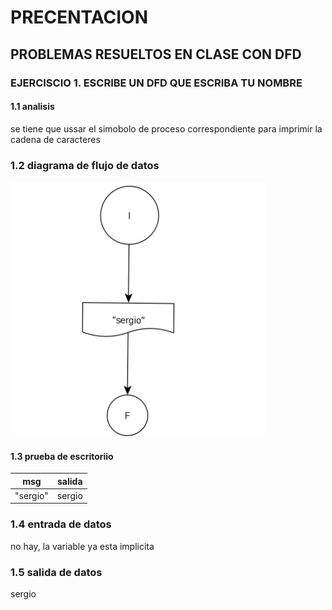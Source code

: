 # **PRECENTACION**
## **PROBLEMAS RESUELTOS EN CLASE CON DFD**
### **EJERCISCIO 1. ESCRIBE UN DFD QUE ESCRIBA TU NOMBRE**
#### 1.1 analisis
se tiene que ussar el simobolo de proceso correspondiente para imprimir la cadena de caracteres
### 1.2 diagrama de flujo de datos
![alt](https://github.com/seyalocruz/ICI-fundamentos/blob/main/2022-09-17%20(5).png)
#### 1.3 prueba de escritoriio
| msg      |  salida |   
|----------|---------|
| "sergio" | sergio  |
### 1.4 entrada de datos
no hay, la variable ya esta implicita
### 1.5 salida de datos
sergio
